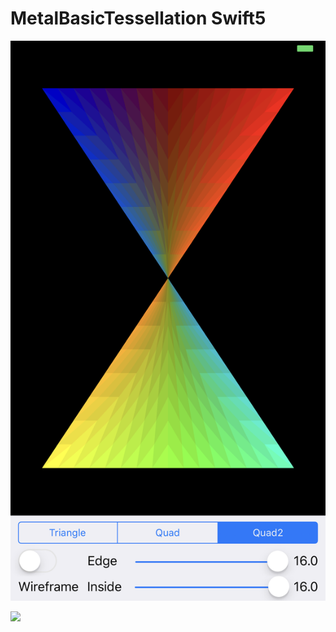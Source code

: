 # MetalBasicTessellation Swift5

</details>

<img src="https://github.com/daisukenagata/MetalBasicTessellation/blob/master/Quad2.png?raw=true">

![](https://github.com/daisukenagata/MetalBasicTessellation/blob/master/MovieMetal.gif?raw=true)
